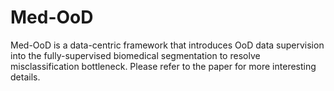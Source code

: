# Med-OoD
Med-OoD is a data-centric framework that introduces OoD data supervision into the fully-supervised biomedical segmentation to resolve misclassification bottleneck. Please refer to the paper for more interesting details. 
